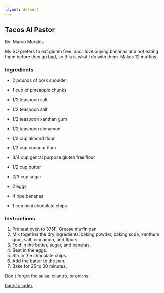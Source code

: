 ```yaml
---
layout: default
---
```


## Tacos Al Pastor
By: Marco Morales

My SO prefers to eat gluten free, and I love buying bananas and not eating them before they go bad, so this is what I do with them. Makes 12 muffins.

### Ingredients
- 2 pounds of pork shoulder
- 1 cup of pineapple chunks
- 1/2 teaspoon salt

- 1/2 teaspoon salt
- 1/2 teaspoon xanthan gum
- 1/2 teaspoon cinnamon
- 1/2 cup almond flour
- 1/2 cup coconut flour
- 3/4 cup genral purpose gluten free flour
- 1/2 cup butter
- 2/3 cup sugar
- 2 eggs
- 4 ripe bananas
- 1 cup mini chocolate chips

### Instructions
1. Preheat oven to 375F. Grease muffin pan.
2. Mix together the dry ingredients: baking powder, baking soda, xanthum gum, salt, cinnamon, and flours.
3. Fold in the butter, sugar, and bananas.
4. Beat in the eggs.
5. Stir in the chocolate chips.
6. Add the batter to the pan.
7. Bake for 25 to 30 minutes.

Don't forget the salsa, cilantro, or onions!

[back to index](../)